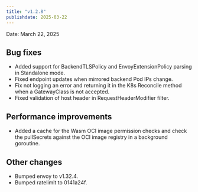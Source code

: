 ```yaml
---
title: "v1.2.8"
publishdate: 2025-03-22
---
```


Date: March 22, 2025

## Bug fixes
- Added support for BackendTLSPolicy and EnvoyExtensionPolicy parsing in Standalone mode.
- Fixed endpoint updates when mirrored backend Pod IPs change.
- Fix not logging an error and returning it in the K8s Reconcile method when a GatewayClass is not accepted.
- Fixed validation of host header in RequestHeaderModifier filter.

## Performance improvements
- Added a cache for the Wasm OCI image permission checks and check the pullSecrets against the OCI image registry in a background goroutine.

## Other changes
- Bumped envoy to v1.32.4.
- Bumped ratelimit to 0141a24f.
